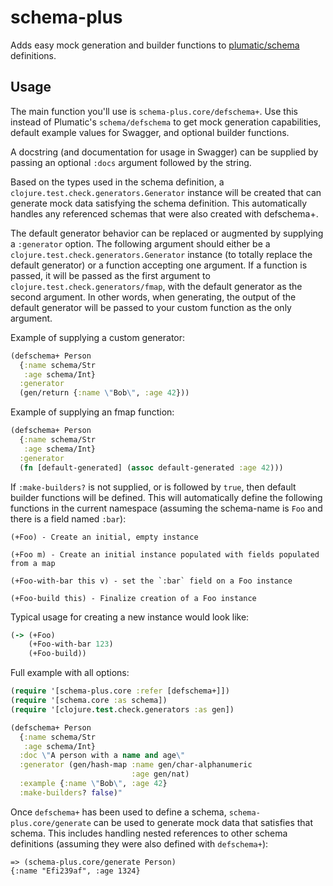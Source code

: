 # schema-plus
Adds easy mock generation and builder functions to [plumatic/schema](https://github.com/plumatic/schema) definitions.

## Usage

The main function you'll use is `schema-plus.core/defschema+`. Use this instead of Plumatic's `schema/defschema` to get mock generation capabilities, default example values for Swagger, and optional builder functions.

A docstring (and documentation for usage in Swagger) can be supplied by passing an optional `:docs` argument followed by the string.

Based on the types used in the schema definition, a `clojure.test.check.generators.Generator` instance will be created that can generate mock data satisfying the schema definition. This automatically handles any referenced schemas that were also created with defschema+.

The default generator behavior can be replaced or augmented by supplying a `:generator` option. The following argument should either be a `clojure.test.check.generators.Generator` instance (to totally replace the default generator) or a function accepting one argument. If a function is passed, it will be passed as the first argument to `clojure.test.check.generators/fmap`, with the default generator as the second argument. In other words, when generating, the output of the default generator will be passed to your custom function as the only argument.

Example of supplying a custom generator:

```clojure
(defschema+ Person
  {:name schema/Str
   :age schema/Int}
  :generator
  (gen/return {:name \"Bob\", :age 42}))
```

Example of supplying an fmap function:

```clojure
(defschema+ Person
  {:name schema/Str
   :age schema/Int}
  :generator
  (fn [default-generated] (assoc default-generated :age 42)))
```

If `:make-builders?` is not supplied, or is followed by `true`, then default builder functions will be defined. This will automatically define the following functions in the current namespace (assuming the schema-name is `Foo` and there is a field named `:bar`):

```
(+Foo) - Create an initial, empty instance

(+Foo m) - Create an initial instance populated with fields populated from a map

(+Foo-with-bar this v) - set the `:bar` field on a Foo instance

(+Foo-build this) - Finalize creation of a Foo instance
```

Typical usage for creating a new instance would look like:

```clojure
(-> (+Foo)
    (+Foo-with-bar 123)
    (+Foo-build))
```

Full example with all options:

```clojure
(require '[schema-plus.core :refer [defschema+]])
(require '[schema.core :as schema])
(require '[clojure.test.check.generators :as gen])

(defschema+ Person
  {:name schema/Str
   :age schema/Int}
  :doc \"A person with a name and age\"
  :generator (gen/hash-map :name gen/char-alphanumeric
                           :age gen/nat)
  :example {:name \"Bob\", :age 42}
  :make-builders? false)"
```

Once `defschema+` has been used to define a schema, `schema-plus.core/generate` can be used to generate mock data that satisfies that schema. This includes handling nested references to other schema definitions (assuming they were also defined with `defschema+`):

```
=> (schema-plus.core/generate Person)
{:name "Efi239af", :age 1324}
```
